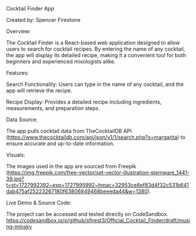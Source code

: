 Cocktail Finder App

Created by: Spencer Firestone

Overview:

The Cocktail Finder is a React-based web application designed to allow users to search for cocktail recipes. By entering the name of any cocktail, the app will display its detailed recipe, making it a convenient tool for both beginners and experienced mixologists alike.

Features:

Search Functionality: Users can type in the name of any cocktail, and the app will retrieve the recipe.

Recipe Display: Provides a detailed recipe including ingredients, measurements, and preparation steps.

Data Source:

The app pulls cocktail data from TheCocktailDB API (https://www.thecocktaildb.com/api/json/v1/1/search.php?s=margarita) to ensure accurate and up-to-date information.

Visuals:

The images used in the app are sourced from Freepik (https://img.freepik.com/free-vector/set-vector-illustration-stemware_1441-39.jpg?t=st=1727992392~exp=1727995992~hmac=32953ce8ef83d4f32c531b641dab475af25223267180f63806849468beeeda44&w=1380).

Live Demo & Source Code:

The project can be accessed and tested directly on CodeSandbox.
https://codesandbox.io/p/github/sfirest3/Official_Cocktail_Finder/draft/musing-minsky


